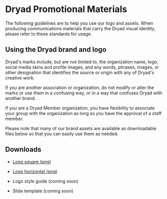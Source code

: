 # Dryad Promotional Materials

The following guidelines are to help you use our logo and assets. When producing communications materials that carry the Dryad visual identity, please refer to these standards for usage.

## Using the Dryad brand and logo

Dryad's marks include, but are not limited to, the organization name, logo, social media skins and profile images, and any words, phrases, images, or other designation that identifies the source or origin with any of Dryad's creative work.

If you are another association or organization, do not modify or alter the marks or use them in a confusing way, or in a way that confuses Dryad with another brand.

If you are a Dryad Member organization, you have flexibility to associate your group with the organization as long as you have the approval of a staff member.

Please note that many of our brand assets are available as downloadable files below so that you can easily use them as needed.

## Downloads

- [Logo square (png)](https://github.com/datadryad/logos/raw/main/Dryad_logo_square_transparent.png)
- [Logo horizontal (png)](https://github.com/datadryad/logos/raw/main/Dryad_logo_rectangle_transparent.png)

- Logo style guide (coming soon)
- Slide template (coming soon)

